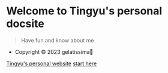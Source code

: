 <!-- _coverpage.md -->

# Welcome to Tingyu's personal docsite
> Have fun and know about me

- Copyright © 2023 gelatissima🍨

[Tingyu's personal website](link)
[start here](README.md)
